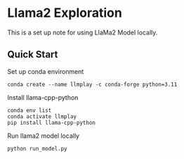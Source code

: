 # Llama2 Exploration
This is a set up note for using LlaMa2 Model locally.

## Quick Start 

Set up conda environment

```shell
conda create --name llmplay -c conda-forge python=3.11
```

Install llama-cpp-python

```shell
conda env list
conda activate llmplay
pip install llama-cpp-python
```

Run llama2 model locally

```shell
python run_model.py
```




